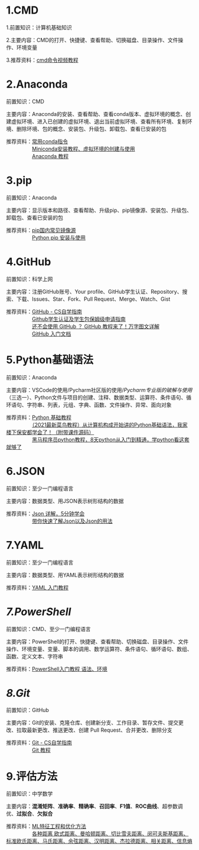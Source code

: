 # 1.CMD
1.前置知识：计算机基础知识  

2.主要内容：CMD的打开、快捷键、查看帮助、切换磁盘、目录操作、文件操作、环境变量

3.推荐资料：[cmd命令视频教程](https://www.bilibili.com/video/BV1RG41137kJ/?spm_id_from=333.337.search-card.all.click&vd_source=8f7be58fae99de36e73582d589f00ca1)
# 2.Anaconda
前置知识：CMD

主要内容：Anaconda的安装、查看帮助、查看conda版本、虚拟环境的概念、创建虚拟环境、进入已创建的虚拟环境、退出当前虚拟环境、查看所有环境、复制环境、删除环境、包的概念、安装包、升级包、卸载包、查看已安装的包

推荐资料：[常用conda指令](https://github.com/Discrete-Mathematics/Flandre-Blog/blob/main/%E5%B8%B8%E7%94%A8conda%E6%8C%87%E4%BB%A4.md)  
　　　　　[Miniconda安装教程、虚拟环境的创建与使用](https://blog.csdn.net/qq_62928482/article/details/139641905?spm=1001.2014.3001.550)  
　　　　　[Anaconda 教程](https://www.runoob.com/python-qt/anaconda-tutorial.html)
# 3.pip
前置知识：Anaconda

主要内容：显示版本和路径、查看帮助、升级pip、pip镜像源、安装包、升级包、卸载包、查看已安装的包

推荐资料：[pip国内常见镜像源](https://github.com/Discrete-Mathematics/Flandre-Blog/blob/main/pip%E5%9B%BD%E5%86%85%E5%B8%B8%E8%A7%81%E9%95%9C%E5%83%8F%E6%BA%90.md)  
　　　　　[Python pip 安装与使用](https://www.runoob.com/w3cnote/python-pip-install-usage.html)
# 4.GitHub
前置知识：科学上网

主要内容：注册GitHub账号、Your profile、GitHub学生认证、Repository、搜索、下载、Issues、Star、Fork、Pull Request、Merge、Watch、Gist

推荐资料：[GitHub - CS自学指南](https://csdiy.wiki/%E5%BF%85%E5%AD%A6%E5%B7%A5%E5%85%B7/GitHub/#github_1)  
　　　　　[Github学生认证及学生包保姆级申请指南](https://zhuanlan.zhihu.com/p/578964972)  
　　　　　[还不会使用 GitHub ？ GitHub 教程来了！万字图文详解](https://zhuanlan.zhihu.com/p/369486197)   
　　　　　[GitHub 入门文档](https://docs.github.com/zh/get-started)  
# 5.Python基础语法
前置知识：Anaconda

主要内容：VSCode的使用/Pycharm社区版的使用/*Pycharm专业版的破解与使用*（三选一）、Python文件与项目的创建、注释、数据类型、运算符、条件语句、循环语句、字符串、列表，元组、字典、函数、文件操作、异常、面向对象

推荐资料：[Python 基础教程](https://www.runoob.com/python/python-object.html)  
　　　　　[（2021最新菜鸟教程）从计算机构成开始讲的Python基础语法，我家楼下保安都学会了！（附带课件源码）](https://www.bilibili.com/video/BV1Y64y1r7Pu/?spm_id_from=333.999.0.0)   
　　　　　[黑马程序员python教程，8天python从入门到精通，学python看这套就够了](https://www.bilibili.com/video/BV1qW4y1a7fU/?spm_id_from=333.999.0.0&vd_source=8f7be58fae99de36e73582d589f00ca1)
# 6.JSON
前置知识：至少一门编程语言

主要内容：数据类型、用JSON表示树形结构的数据

推荐资料：[Json 详解，5分钟学会](https://www.bilibili.com/video/BV1We411y7wn/?spm_id_from=333.337.search-card.all.click&vd_source=8f7be58fae99de36e73582d589f00ca1)  
　　　　　[带你快速了解Json以及Json的用法](https://www.bilibili.com/video/BV1954y1p7s6/?spm_id_from=333.337.search-card.all.click&vd_source=8f7be58fae99de36e73582d589f00ca1)
# 7.YAML
前置知识：至少一门编程语言

主要内容：数据类型、用YAML表示树形结构的数据

推荐资料：[YAML 入门教程](https://www.runoob.com/w3cnote/yaml-intro.html)
# *7.PowerShell*
前置知识：CMD、至少一门编程语言

主要内容：PowerShell的打开、快捷键、查看帮助、切换磁盘、目录操作、文件操作、环境变量、变量、脚本的调用、数学运算符、条件语句、循环语句、数组、函数、定义文本、字符串

推荐资料：[PowerShell入门教程 语法、环境](https://zhuanlan.zhihu.com/p/353196872)
# *8.Git*
前置知识：GitHub

主要内容：Git的安装、克隆仓库、创建新分支、工作目录、暂存文件、提交更改、拉取最新更改、推送更改、创建 Pull Request、合并更改、删除分支

推荐资料：[Git - CS自学指南](https://csdiy.wiki/%E5%BF%85%E5%AD%A6%E5%B7%A5%E5%85%B7/Git/)  
　　　　　[Git 教程](https://www.runoob.com/git/git-tutorial.html)  
# 9.评估方法
前置知识：中学数学

主要内容：**混淆矩阵**、**准确率**、**精确率**、**召回率**、**F1值**、**ROC曲线**、超参数调优、**过拟合**、**欠拟合**

推荐资料：[ML特征工程和优化方法](https://github.com/NLP-LOVE/ML-NLP/tree/master/Machine%20Learning/8.%20ML%E7%89%B9%E5%BE%81%E5%B7%A5%E7%A8%8B%E5%92%8C%E4%BC%98%E5%8C%96%E6%96%B9%E6%B3%95#31-%E5%87%86%E7%A1%AE%E7%8E%87accuracy)  
　　　　　[各种距离 欧式距离、曼哈顿距离、切比雪夫距离、闵可夫斯基距离、标准欧氏距离、马氏距离、余弦距离、汉明距离、杰拉德距离、相关距离、信息熵](https://www.cnblogs.com/AlvinSui/p/8931074.html)
